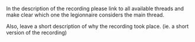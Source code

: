 In the description of the recording please link to all available threads and make clear which one the legionnaire considers the main thread.

Also, leave a short description of why the recording took place. (ie. a short version of the recording)
